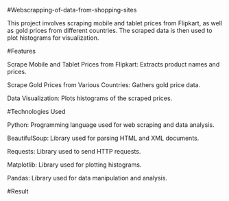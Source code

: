 #Webscrapping-of-data-from-shopping-sites

This project involves scraping mobile and tablet prices from Flipkart, as well as gold prices from different countries. The scraped data is then used to plot histograms for visualization.

#Features

Scrape Mobile and Tablet Prices from Flipkart: Extracts product names and prices.

Scrape Gold Prices from Various Countries: Gathers gold price data.

Data Visualization: Plots histograms of the scraped prices.

#Technologies Used

Python: Programming language used for web scraping and data analysis.

BeautifulSoup: Library used for parsing HTML and XML documents.

Requests: Library used to send HTTP requests.

Matplotlib: Library used for plotting histograms.

Pandas: Library used for data manipulation and analysis.

#Result
